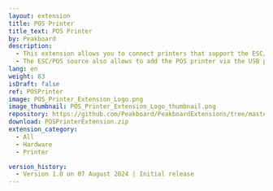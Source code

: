 ```yaml
---
layout: extension
title: POS Printer
title_text: POS Printer
by: Peakboard
description: 
  - This extension allows you to connect printers that support the ESC/POS or ZPL protocol. For this purpose, the extension provides two custom lists, one supporting the ESC/POS protocol from EPSON, the other supporting the ZPL from Zebra. POS printers that support either of these protocols can be integrated into a Peakboard application without the need to install a driver.
  - The ESC/POS source also allows to add the POS printer via the USB port using a virtual serial port. To use the the printer directly a printer driver must be installed.
lang: en
weight: 83
isDraft: false
ref: POSPrinter
image: POS_Printer_Extension_Logo.png
image_thumbnail: POS_Printer_Extension_Logo_thumbnail.png
repository: https://github.com/Peakboard/PeakboardExtensions/tree/master/POSPrinter
download: POSPrinterExtension.zip
extension_category:
  - All
  - Hardware
  - Printer

version_history:
  - Version 1.0 on 07 August 2024 | Initial release
---
```

